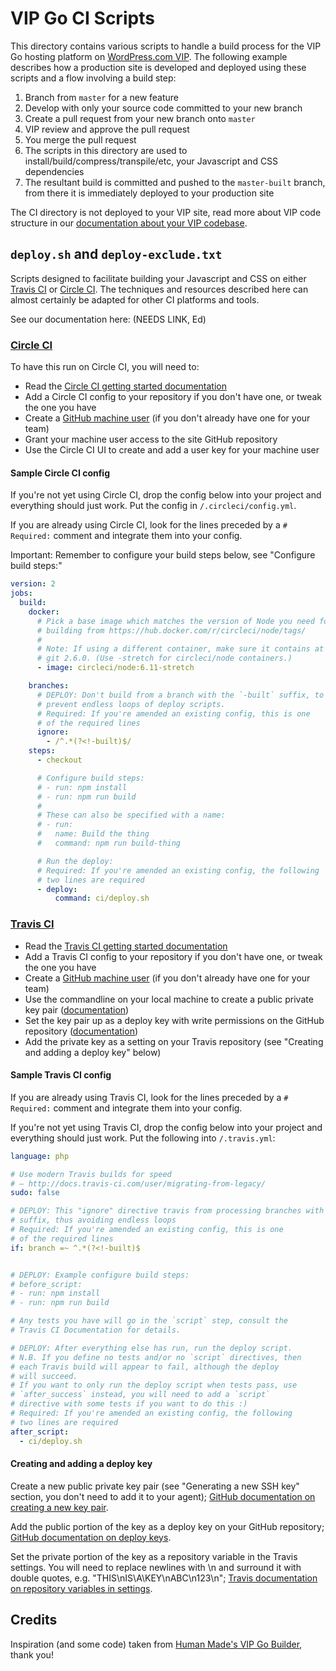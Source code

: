 # VIP Go CI Scripts

This directory contains various scripts to handle a build process for the VIP Go hosting platform on [WordPress.com VIP](https://vip.wordpress.com/). The following example describes how a production site is developed and deployed using these scripts and a flow involving a build step:

1. Branch from `master` for a new feature
2. Develop with only your source code committed to your new branch
3. Create a pull request from your new branch onto `master`
4. VIP review and approve the pull request
5. You merge the pull request
6. The scripts in this directory are used to install/build/compress/transpile/etc, your Javascript and CSS dependencies
7. The resultant build is committed and pushed to the `master-built` branch, from there it is immediately deployed to your production site

The CI directory is not deployed to your VIP site, read more about VIP code structure in our [documentation about your VIP codebase](https://vip.wordpress.com/documentation/vip-go/understanding-your-vip-go-codebase/).

## `deploy.sh` and `deploy-exclude.txt`

Scripts designed to facilitate building your Javascript and CSS
on either [Travis CI](https://travis-ci.com) or [Circle CI](https://circleci.com/). The techniques and resources described here can almost certainly be adapted for other CI platforms and tools.

See our documentation here: (NEEDS LINK, Ed)

### [Circle CI](https://circleci.com/)

To have this run on Circle CI, you will need to:

* Read the [Circle CI getting started documentation](https://circleci.com/docs/1.0/getting-started/)
* Add a Circle CI config to your repository if you don't have one, or tweak the one you have
* Create a [GitHub machine user](https://developer.github.com/v3/guides/managing-deploy-keys/#machine-users) (if you don't already have one for your team)
* Grant your machine user access to the site GitHub repository
* Use the Circle CI UI to create and add a user key for your machine user

#### Sample Circle CI config

If you're not yet using Circle CI, drop the config below into your project and everything should just work. Put the config in `/.circleci/config.yml`.

If you are already using Circle CI, look for the lines preceded by a `# Required:` comment and integrate them into your config. 

Important: Remember to configure your build steps below, see "Configure build steps:"

``` yml
version: 2
jobs:
  build:
    docker:
      # Pick a base image which matches the version of Node you need for
      # building from https://hub.docker.com/r/circleci/node/tags/
      #
      # Note: If using a different container, make sure it contains at least
      # git 2.6.0. (Use -stretch for circleci/node containers.)
      - image: circleci/node:6.11-stretch

    branches:
      # DEPLOY: Don't build from a branch with the `-built` suffix, to
      # prevent endless loops of deploy scripts.
      # Required: If you're amended an existing config, this is one 
      # of the required lines
      ignore:
        - /^.*(?<!-built)$/
    steps:
      - checkout

      # Configure build steps:
      # - run: npm install
      # - run: npm run build
      #
      # These can also be specified with a name:
      # - run:
      #   name: Build the thing
      #   command: npm run build-thing

      # Run the deploy:
      # Required: If you're amended an existing config, the following 
      # two lines are required
      - deploy:
          command: ci/deploy.sh
```

### [Travis CI](https://travis-ci.com)

* Read the [Travis CI getting started documentation](https://docs.travis-ci.com/user/getting-started/)
* Add a Travis CI config to your repository if you don't have one, or tweak the one you have
* Create a [GitHub machine user](https://developer.github.com/v3/guides/managing-deploy-keys/#machine-users) (if you don't already have one for your team)
* Use the commandline on your local machine to create a public private key pair ([documentation](https://help.github.com/articles/generating-a-new-ssh-key-and-adding-it-to-the-ssh-agent/))
* Set the key pair up as a deploy key with write permissions on the GitHub repository ([documentation](https://developer.github.com/v3/guides/managing-deploy-keys/#deploy-keys))
* Add the private key as a setting on your Travis repository (see "Creating and adding a deploy key" below)

#### Sample Travis CI config

If you are already using Travis CI, look for the lines preceded by a `# Required:` comment and integrate them into your config.

If you're not yet using Travis CI, drop the config below into your project and everything should just work. Put the following into `/.travis.yml`:


``` yml
language: php

# Use modern Travis builds for speed
# – http://docs.travis-ci.com/user/migrating-from-legacy/
sudo: false 

# DEPLOY: This "ignore" directive travis from processing branches with a -built
# suffix, thus avoiding endless loops
# Required: If you're amended an existing config, this is one 
# of the required lines
if: branch =~ ^.*(?<!-built)$


# DEPLOY: Example configure build steps:
# before_script:
# - run: npm install
# - run: npm run build

# Any tests you have will go in the `script` step, consult the
# Travis CI Documentation for details.

# DEPLOY: After everything else has run, run the deploy script.
# N.B. If you define no tests and/or no `script` directives, then
# each Travis build will appear to fail, although the deploy
# will succeed.
# If you want to only run the deploy script when tests pass, use
# `after_success` instead, you will need to add a `script`
# directive with some tests if you want to do this :)
# Required: If you're amended an existing config, the following 
# two lines are required
after_script:
  - ci/deploy.sh
```

#### Creating and adding a deploy key

Create a new public private key pair (see "Generating a new SSH key" section, you don't need to add it to your agent); [GitHub documentation on creating a new key pair](https://help.github.com/articles/generating-a-new-ssh-key-and-adding-it-to-the-ssh-agent/#generating-a-new-ssh-key).

Add the public portion of the key as a deploy key on your GitHub repository; [GitHub documentation on deploy keys](https://developer.github.com/v3/guides/managing-deploy-keys/#deploy-keys).

Set the private portion of the key as a repository variable in the Travis settings. You will need to replace newlines with \n and surround it with double quotes, e.g. "THIS\nIS\A\KEY\nABC\n123\n"; [Travis documentation on repository variables in settings](https://docs.travis-ci.com/user/environment-variables/#Defining-Variables-in-Repository-Settings).

## Credits

Inspiration (and some code) taken from [Human Made's VIP Go Builder](https://github.com/humanmade/vip-go-builder/), thank you!
